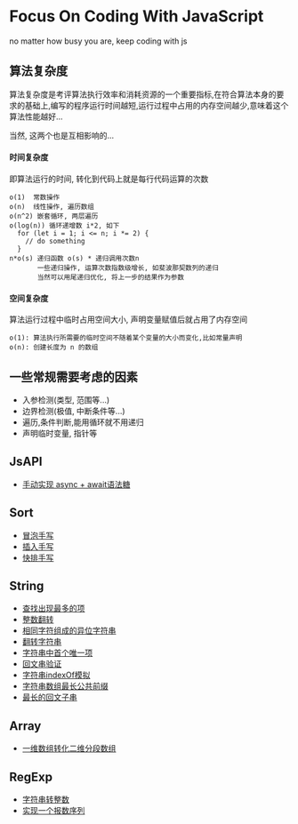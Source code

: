 # Focus On Coding With JavaScript
no matter how busy you are, keep coding with js

## 算法复杂度
算法复杂度是考评算法执行效率和消耗资源的一个重要指标,在符合算法本身的要求的基础上,编写的程序运行时间越短,运行过程中占用的内存空间越少,意味着这个算法性能越好...

当然, 这两个也是互相影响的...
#### 时间复杂度
即算法运行的时间, 转化到代码上就是每行代码运算的次数
```
o(1)  常数操作
o(n)  线性操作, 遍历数组
o(n^2) 嵌套循环, 两层遍历
o(log(n)) 循环递增数 i*2, 如下
  for (let i = 1; i <= n; i *= 2) {
    // do something
  }
n*o(s) 递归函数 o(s) * 递归调用次数n
       一些递归操作, 运算次数指数级增长, 如斐波那契数列的递归
       当然可以用尾递归优化, 将上一步的结果作为参数
```
#### 空间复杂度
算法运行过程中临时占用空间大小, 声明变量赋值后就占用了内存空间
```
o(1): 算法执行所需要的临时空间不随着某个变量的大小而变化,比如常量声明
o(n): 创建长度为 n 的数组
```

## 一些常规需要考虑的因素
- 入参检测(类型, 范围等...)
- 边界检测(极值, 中断条件等...)
- 遍历,条件判断,能用循环就不用递归
- 声明临时变量, 指针等

## JsAPI
- [手动实现 async + await语法糖](https://github.com/appleguardu/coding/issues/7)

## Sort
- [冒泡手写](https://github.com/appleguardu/coding/issues/4)
- [插入手写](https://github.com/appleguardu/coding/issues/5)
- [快排手写](https://github.com/appleguardu/coding/issues/15)

## String
- [查找出现最多的项](https://github.com/appleguardu/coding/issues/1)
- [整数翻转](https://github.com/appleguardu/coding/issues/2)
- [相同字符组成的异位字符串](https://github.com/appleguardu/coding/issues/3)
- [翻转字符串](https://github.com/appleguardu/coding/issues/10)
- [字符串中首个唯一项](https://github.com/appleguardu/coding/issues/11)
- [回文串验证](https://github.com/appleguardu/coding/issues/12)
- [字符串indexOf模拟](https://github.com/appleguardu/coding/issues/13)
- [字符串数组最长公共前缀](https://github.com/appleguardu/coding/issues/14)
- [最长的回文子串](https://github.com/appleguardu/coding/issues/16)

## Array
- [一维数组转化二维分段数组](https://github.com/appleguardu/coding/issues/6)

## RegExp
- [字符串转整数](https://github.com/appleguardu/coding/issues/8)
- [实现一个报数序列](https://github.com/appleguardu/coding/issues/9)